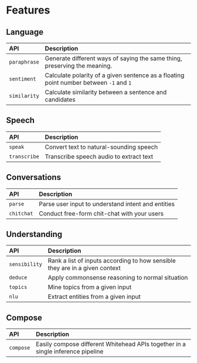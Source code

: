 # Features

## Language

| API | Description |
| :--- | :--- |
| `paraphrase` | Generate different ways of saying the same thing, preserving the meaning. |
| `sentiment` | Calculate polarity of a given sentence as a floating point number between `-1` and `1` |
| `similarity` | Calculate similarity between a sentence and candidates |

## Speech

| API | Description |
| :--- | :--- |
| `speak` | Convert text to natural-sounding speech |
| `transcribe` | Transcribe speech audio to extract text |

## Conversations

| API | Description |
| :--- | :--- |
| `parse` | Parse user input to understand intent and entities |
| `chitchat` | Conduct free-form chit-chat with your users |

## Understanding

| API | Description |
| :--- | :--- |
| `sensibility` | Rank a list of inputs according to how sensible they are in a given context |
| `deduce` | Apply commonsense reasoning to normal situation |
| `topics` | Mine topics from a given input |
| `nlu` | Extract entities from a given input |

## Compose

| API | Description |
| :--- | :--- |
| `compose` | Easily compose different Whitehead APIs together in a single inference pipeline |




